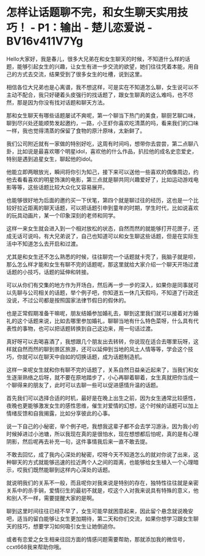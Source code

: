 # 怎样让话题聊不完，和女生聊天实用技巧！ - P1：输出 - 楚儿恋爱说 - BV16v411V7Yg

Hello大家好，我是春儿，很多大兄弟在和女生聊天的时候，不知道什么样的话题，能够引起女生的兴趣，让女生有进一步交流的欲望，她们往往凭着本能，用自己的方式去交流，结果受到了很多女生的吐槽，说到这里。

相信各位大兄弟也是心离谱，我不想这样，可是实在不知道怎么聊，女生说可以不主动不配合，我只好硬着头皮强行的找话题了，跟女生聊真的这么难吗，也不尽然，那是因为你没有找对话题和聊天方法。

那和女生聊天有哪些话题屡试不爽呢，第一个聊当下热门的美食，聊厨艺聊口味，聊到尽兴处还能顺势发起邀约，一路，小王虾你喜欢吃清蒸的吗，看来我们的口味一样，我也觉得清蒸的保留了食物的原汁原味，太新鲜了。

我们公司附近就有一家做的特别好吃，这周有时间吗，想带你去尝尝，第二点聊八卦，比如说是最喜欢哪个明星idol，喜欢他的什么作品，扒拉他的成名史恋爱史，特别是遇到追星女生，聊起他的idol。

他能立即两眼放光，瞬间将你引为知己，接下来可以送他一些喜欢的偶像周边，约他去看看喜欢的明星饰演的电影，第三点就是聊共同兴趣爱好了，比如运动游戏电影等等，这些话题比较大众化又容易展开。

也能够很好地为后面的邀约买一下伏笔，第四个就是聊过往的经历，这也是一个比较好拉近距离的聊天话题，可以把话题引申到童年的时期，学生时代，比如说喜欢的玩具动画片，某一个印象深刻的老师和同学。

这样一来女生就会进入到一个相对放松的状态，自然而然的就能够打开花匣子，还成无话可说吗，有大兄弟说了，自己也知道可以和女生聊这些话题，但是在实际生活中不知道怎么去开启和过渡。

尤其是和女生还不怎么熟悉的时候，往往聊完一个话题就卡壳了，我脑子就是呗，那么怎么样才能和女生有聊不完的话题呢，那这里就给大家介绍一个聊天开场过渡话题的小技巧，话题的延伸和转接。

可以从你们有交集的地方作为开场白，然后再一步一步的深入，如果你是同事就可以先聊与公司相关的话题，举个例子吧，你知道五一休几天假吗，不知道了行政还没说，不过公司都是按照国家法律节假日的假休的。

也是正常假期准备干嘛呢，朋友结婚参加婚礼去，聊到这里我们就可以接着对方婚礼的这个话题来说，比如去哪里参加婚礼，聊聊当地有什么特色菜呀，什么具有代表性的事物，也可以把话题转换到自己这边来，用一句话过渡。

真好呀可以去喝喜酒了，我想跟几个朋友出去转转，你说现在适合去哪里玩呀，这样就自然而然的聊到景区旅游，还可以延伸到当地的风土人情等等，学会这个技巧，你就可以在聊天中自如的切换话题，成为话题制造机。

这样一来呢女生就和你有聊不完的话题了，关系自然日益亲近起来了，当我们和女生逐渐熟络之后呀，就不要在原地踏步了，小心再聊着聊着，女生真就把你当成一个聊得来的朋友了，此时可以去聊一些可以促进感情升温的话题。

首先我们可以选择合适的时机，最好是在晚上出生之前，因为女生通常比较感性，夜晚也更能够激发女生的感性思维，催生对爱情的幻想，这个时候的话题可以加上情绪反馈和自我揭露，比如分享彼此的心事。

说一下自己的小秘密，举个例子吧，我想我这辈子都不会去学习游泳，因为我小的时候掉进过小池塘，所以我现在真的是很怕水，现在想想都后怕呢，真的是有心理阴影，然后呢再去补充一句，这件事情我后来一直不敢去提。

不敢去回忆，成了我内心深处的秘密，哎呀今天不知道怎么的就对你说了出来，这种聊天的方式就能够迅速的拉近两个人之间的距离，也能够给女生植入一个心理暗示，哎我们既然能聊到这样内心深处的话题。

就说明我们的关系不一般，而且呢你对我来说是特别的存在，独特性往往就是亲密关系中的杀手锏，爱情衍生的最初不就是，哎这个人对我来说具有特殊的意义，他和别人不一样，需要提醒大家的是啊。

聊到这里时间往往已经不早了，女生可能早就困意起来，因此留个悬念就说晚安吧，适当的留白能够让女生更加期待，第二天和你们交流，如果你想学习跟女生聊天的技巧，想要学习如何吸引女生让她倒追你。

或者有恋爱之女生相亲往回方面的情感问题需要帮助，那就添加我的微信号，ccxt668我来帮助你哦。
